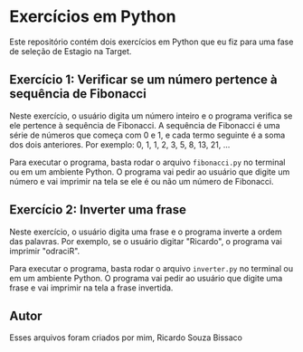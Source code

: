 # Exercícios em Python

Este repositório contém dois exercícios em Python que eu fiz para uma fase de seleção de Estagio na Target.

## Exercício 1: Verificar se um número pertence à sequência de Fibonacci

Neste exercício, o usuário digita um número inteiro e o programa verifica se ele pertence à sequência de Fibonacci. A sequência de Fibonacci é uma série de números que começa com 0 e 1, e cada termo seguinte é a soma dos dois anteriores. Por exemplo: 0, 1, 1, 2, 3, 5, 8, 13, 21, ...

Para executar o programa, basta rodar o arquivo `fibonacci.py` no terminal ou em um ambiente Python. O programa vai pedir ao usuário que digite um número e vai imprimir na tela se ele é ou não um número de Fibonacci.

## Exercício 2: Inverter uma frase

Neste exercício, o usuário digita uma frase e o programa inverte a ordem das palavras. Por exemplo, se o usuário digitar "Ricardo", o programa vai imprimir "odraciR".

Para executar o programa, basta rodar o arquivo `inverter.py` no terminal ou em um ambiente Python. O programa vai pedir ao usuário que digite uma frase e vai imprimir na tela a frase invertida.


## Autor

Esses arquivos foram criados por mim, Ricardo Souza Bissaco